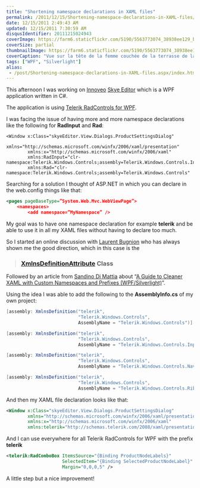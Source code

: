 ```yaml
---
title: "Shortening namespace declarations in XAML files"
permalink: /2011/12/15/Shortening-namespace-declarations-in-XAML-files/
date: 12/15/2011 2:49:43 AM
updated: 12/15/2011 7:30:59 AM
disqusIdentifier: 20111215024943
coverImage: https://farm6.staticflickr.com/5190/5563773074_38938ee129_b.jpg
coverSize: partial
thumbnailImage: https://farm6.staticflickr.com/5190/5563773074_38938ee129_q.jpg
coverCaption: "Vue sur la tête de la femme couchée de la terrasse de la villa cannelle, Le Diamant, Martinique"
tags: ["WPF", "Silverlight"]
alias:
 - /post/Shortening-namespace-declarations-in-XAML-files.aspx/index.html
---
```

<!--[![Vue sur la tête de la femme couchée de la terrasse de la villa cannelle](http://farm6.staticflickr.com/5190/5563773074_38938ee129_m.jpg)](http://www.flickr.com/photos/laurentkempe/5563773074/ "Vue sur la tête de la femme couchée de la terrasse de la villa cannelle by Laurent Kempé, on Flickr")-->
This afternoon I was working on [Innoveo](http://www.innoveo.com/) [Skye Editor](http://www.innoveo.com/SoftwareSolution.aspx) which is a WPF application written in C#. 

The application is using [Telerik RadControls for WPF](http://www.telerik.com/products/wpf.aspx). 
<!-- more -->

I was facing the issue of having more and more namespace declarations like the following for **RadInput** and **Rad**:


```xaml
<Window x:Class="skyeEditor.View.Dialogs.ProductSettingsDialog"
        xmlns="http://schemas.microsoft.com/winfx/2006/xaml/presentation"
        xmlns:x="http://schemas.microsoft.com/winfx/2006/xaml"
        xmlns:RadInput="clr-namespace:Telerik.Windows.Controls;assembly=Telerik.Windows.Controls.Input"
        xmlns:Rad="clr-namespace:Telerik.Windows.Controls;assembly=Telerik.Windows.Controls"
```

Searching for a solution I thought of ASP.NET in which you can declare in the web.config things like that:

```xml
<pages pageBaseType=”System.Web.Mvc.WebViewPage”>
    <namespaces>
        <add namespace=”MyNamespace” />
```

My goal was to have one namespace declaration for example **telerik** and be able to use it in all my XAML files without having to declare too much. 

So I started an online discussion with [Laurent Bugnion](http://www.galasoft.ch/intro_en.html) who has always shown me the good direction, which in this case is the 

> ### [XmlnsDefinitionAttribute](http://msdn.microsoft.com/en-us/library/system.windows.markup.xmlnsdefinitionattribute.aspx) Class

Followed by an article from [Sandino Di Mattia](http://blog.sandrinodimattia.net/) about “[A Guide to Cleaner XAML with Custom Namespaces and Prefixes (WPF/Silverlight)](http://www.codeproject.com/KB/silverlight/xaml_custom_namespaces.aspx?adcid=2499&azid=85&PageFlow=FixedWidth)”.

Using the idea I was able to add the following to the **AssemblyInfo.cs** of my own project:

```csharp
[assembly: XmlnsDefinition("telerik",
                           "Telerik.Windows.Controls",
                           AssemblyName = "Telerik.Windows.Controls")]

[assembly: XmlnsDefinition("telerik",
                           "Telerik.Windows.Controls",
                           AssemblyName = "Telerik.Windows.Controls.Input")]

[assembly: XmlnsDefinition("telerik",
                           "Telerik.Windows.Controls",
                           AssemblyName = "Telerik.Windows.Controls.Navigation")]

[assembly: XmlnsDefinition("telerik",
                           "Telerik.Windows.Controls",
                           AssemblyName = "Telerik.Windows.Controls.RibbonView")]
```
And then my XAML file declaration looks like that:


```xml
<Window x:Class="skyeEditor.View.Dialogs.ProductSettingsDialog"
        xmlns="http://schemas.microsoft.com/winfx/2006/xaml/presentation"
        xmlns:x="http://schemas.microsoft.com/winfx/2006/xaml"
        xmlns:telerik="http://schemas.telerik.com/2008/xaml/presentation"
```

And I can use everywhere for all Telerik RadControls for WPF with the prefix **telerik** 

```xml
<telerik:RadComboBox ItemsSource="{Binding ProductNodeLabels}"
                     SelectedItem="{Binding SelectedProductNodeLabel}"
                     Margin="0,0,0,5" />
```

A little step but a nice improvement!
